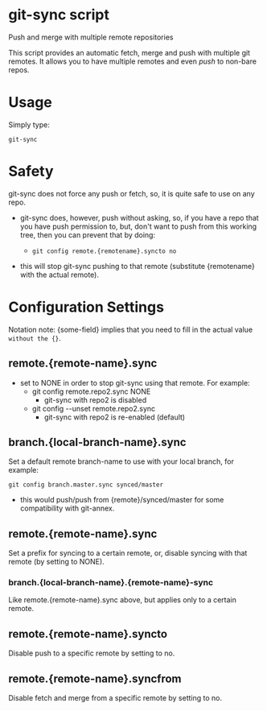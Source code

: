 # git-sync script
Push and merge with multiple remote repositories

This script provides an automatic fetch, merge and push with multiple git remotes. It allows you to have multiple remotes and even *push* to non-bare repos.

# Usage
Simply type:

    git-sync

# Safety
git-sync does not force any push or fetch, so, it is quite safe to use on any repo.

- git-sync does, however, push without asking, so, if you have a repo that you have push permission to, but, don't  want to push from this working tree, then you can prevent that by doing:

    - `git config remote.{remotename}.syncto no`

- this will stop git-sync pushing to that remote (substitute {remotename} with the actual remote).

# Configuration Settings
Notation note: {some-field} implies that you need to fill in the actual value `without the {}`.

## remote.{remote-name}.sync
- set to NONE in order to stop git-sync using that remote. For example:
    - git config remote.repo2.sync NONE
        - git-sync with repo2 is disabled
    - git config --unset remote.repo2.sync
        - git-sync with repo2 is re-enabled (default)

## branch.{local-branch-name}.sync
Set a default remote branch-name to use with your local branch, for example:
```
git config branch.master.sync synced/master
```
- this would push/push from {remote}/synced/master for some compatibility with git-annex.

## remote.{remote-name}.sync
Set a prefix for syncing to a certain remote, or, disable syncing with that remote (by setting to NONE).

### branch.{local-branch-name}.{remote-name}-sync
Like remote.{remote-name}.sync above, but applies only to a certain remote.

## remote.{remote-name}.syncto
Disable push to a specific remote by setting to no.

## remote.{remote-name}.syncfrom
Disable fetch and merge from a specific remote by setting to no.



